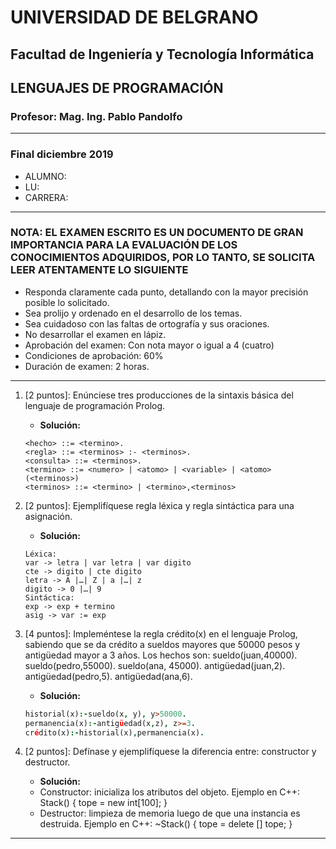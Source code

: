 # UNIVERSIDAD DE BELGRANO

## Facultad de Ingeniería y Tecnología Informática

## LENGUAJES DE PROGRAMACIÓN

### Profesor: Mag. Ing. Pablo Pandolfo

---

### Final diciembre 2019

* ALUMNO:  
* LU:
* CARRERA:

---

### NOTA: EL EXAMEN ESCRITO ES UN DOCUMENTO DE GRAN IMPORTANCIA PARA LA EVALUACIÓN DE LOS CONOCIMIENTOS ADQUIRIDOS, POR LO TANTO, SE SOLICITA LEER ATENTAMENTE LO SIGUIENTE

* Responda claramente cada punto, detallando con la mayor precisión posible lo solicitado.
* Sea prolijo y ordenado en el desarrollo de los temas.
* Sea cuidadoso con las faltas de ortografía y sus oraciones.
* No desarrollar el examen en lápiz.
* Aprobación del examen: Con nota mayor o igual a 4 (cuatro)
* Condiciones de aprobación: 60%
* Duración de examen: 2 horas.

---

1. [2 puntos]: Enúnciese tres producciones de la sintaxis básica del lenguaje de programación Prolog.

    * **Solución:**

    ```grammar
    <hecho> ::= <termino>.
    <regla> ::= <terminos> :- <terminos>.
    <consulta> ::= <terminos>.
    <termino> ::= <numero> | <atomo> | <variable> | <atomo> (<terminos>)
    <terminos> ::= <termino> | <termino>,<terminos>
    ```

1. [2 puntos]: Ejemplifíquese regla léxica y regla sintáctica para una asignación.

    * **Solución:**

    ```grammar
    Léxica: 
    var -> letra | var letra | var digito
    cte -> digito | cte digito
    letra -> A |…| Z | a |…| z
    digito -> 0 |…| 9            
    Sintáctica: 
    exp -> exp + termino
    asig -> var := exp
    ```

1. [4 puntos]: Impleméntese la regla crédito(x) en el lenguaje Prolog, sabiendo que se da crédito a sueldos mayores que 50000 pesos y antigüedad mayor a 3 años. Los hechos son: sueldo(juan,40000). sueldo(pedro,55000). sueldo(ana, 45000). antigüedad(juan,2). antigüedad(pedro,5). antigüedad(ana,6).

    * **Solución:**

    ```prolog
    historial(x):-sueldo(x, y), y>50000.
    permanencia(x):-antigüedad(x,z), z>=3.
    crédito(x):-historial(x),permanencia(x).
    ```

1. [2 puntos]: Defínase y ejemplifíquese la diferencia entre: constructor y destructor.

    * **Solución:**
    * Constructor: inicializa los atributos del objeto. Ejemplo en C++: Stack() { tope = new int[100]; }
    * Destructor: limpieza de memoria luego de que una instancia es destruida. Ejemplo en C++: ~Stack() { tope = delete [] tope; }

---
